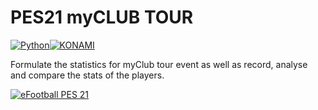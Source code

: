 # PES21 myCLUB TOUR
[![Python](https://i.ibb.co/vQVXP7K/python.png)](https://www.python.org/)[![KONAMI](https://i.ibb.co/WscptKh/konami.png)](https://www.konami.com)

Formulate the statistics for myClub tour event as well as record, analyse and compare the stats of the players.

[![eFootball PES 21](https://i.ibb.co/RY8fWcP/pes21.jpg)](https://www.konami.com/wepes/mobile/en-us/)  

